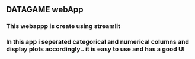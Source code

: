 ## DATAGAME webApp
### This webappp is create using streamlit 
### In this app i seperated categorical and numerical columns and display plots accordingly.. it is easy to use and has a good UI
